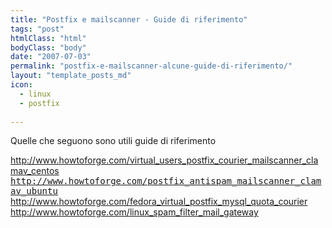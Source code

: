 ```yaml
---
title: "Postfix e mailscanner - Guide di riferimento"
tags: "post"
htmlClass: "html"
bodyClass: "body"
date: "2007-07-03"
permalink: "postfix-e-mailscanner-alcune-guide-di-riferimento/"
layout: "template_posts_md"
icon:
  - linux
  - postfix
  
---
```

<p>Quelle che seguono sono utili guide di riferimento</p>
<p> <a  href="http://www.howtoforge.com/virtual_users_postfix_courier_mailscanner_clamav_centos">http://www.howtoforge.com/virtual_users_postfix_courier_mailscanner_clamav_centos</a><br /> <a  href="http://www.howtoforge.com/postfix_antispam_mailscanner_clamav_ubuntu"><tt>http://www.howtoforge.com/postfix_antispam_mailscanner_clamav_ubuntu</tt></a><br /> <a  href="http://www.howtoforge.com/fedora_virtual_postfix_mysql_quota_courier">http://www.howtoforge.com/fedora_virtual_postfix_mysql_quota_courier</a><br /> <a href="http://www.howtoforge.com/linux_spam_filter_mail_gateway">http://www.howtoforge.com/linux_spam_filter_mail_gateway</a></p>

